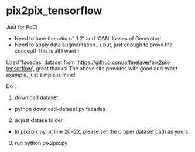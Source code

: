 # pix2pix_tensorflow

Just for PoC!
- Need to tune the ratio of 'L2' and 'GAN' losses of Generator!
- Need to apply data augmentation..  ( but, just enough to prove the concept! This is all I want )

Used 'facedes' dataset from 'https://github.com/affinelayer/pix2pix-tensorflow', great thanks!
The above site provides with good and exact example, 
just simple is mine! 

Do : 
1. download dataset 
  -  python download-dataset.py facades
2. adjust datase folder
  -  In pix2pix.py, at line 20~22, please set the proper dataset path as yours.
3. run
    python pix2pix.py   



